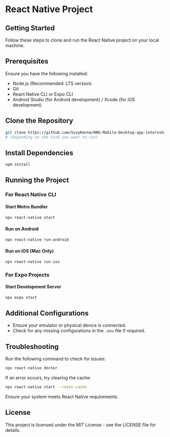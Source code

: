 # React Native Project

## Getting Started

Follow these steps to clone and run the React Native project on your local machine.

## Prerequisites

Ensure you have the following installed:

- Node.js (Recommended: LTS version)
- Git
- React Native CLI or Expo CLI
- Android Studio (for Android development) / Xcode (for iOS development)

## Clone the Repository

```sh
git clone https://github.com/SuzyKenne/HNG-Mobile-Desktop-app-internship.git
# (Depending on the task you want to run)
```

## Install Dependencies

```sh
npm install
```

## Running the Project

### For React Native CLI

#### Start Metro Bundler
```sh
npx react-native start
```

#### Run on Android
```sh
npx react-native run-android
```

#### Run on iOS (Mac Only)
```sh
npx react-native run-ios
```

### For Expo Projects

#### Start Development Server
```sh
npx expo start
```

## Additional Configurations

- Ensure your emulator or physical device is connected.
- Check for any missing configurations in the `.env` file if required.

## Troubleshooting

Run the following command to check for issues:
```sh
npx react-native doctor
```

If an error occurs, try clearing the cache:
```sh
npx react-native start --reset-cache
```

Ensure your system meets React Native requirements.

## License

This project is licensed under the MIT License - see the LICENSE file for details.

